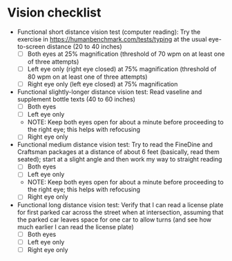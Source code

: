 # Vision checklist

- Functional short distance vision test (computer reading): Try the exercise in https://humanbenchmark.com/tests/typing at the usual eye-to-screen distance (20 to 40 inches)
  - [ ] Both eyes at 25% magnification (threshold of 70 wpm on at least one of three attempts)
  - [ ] Left eye only (right eye closed) at 75% magnification (threshold of 80 wpm on at least one of three attempts)
  - [ ] Right eye only (left eye closed) at 75% magnification
- Functional slightly-longer distance vision test: Read vaseline and supplement bottle texts (40 to 60 inches)
  - [ ] Both eyes
  - [ ] Left eye only
  - NOTE: Keep both eyes open for about a minute before proceeding to the right eye; this helps with refocusing
  - [ ] Right eye only
- Functional medium distance vision test: Try to read the FineDine and Craftsman packages at a distance of about 6 feet (basically, read them seated); start at a slight angle and then work my way to straight reading
  - [ ] Both eyes
  - [ ] Left eye only
  - NOTE: Keep both eyes open for about a minute before proceeding to the right eye; this helps with refocusing
  - [ ] Right eye only
- Functional long distance vision test: Verify that I can read a license plate for first parked car across the street when at intersection, assuming that the parked car leaves space for one car to allow turns (and see how much earlier I can read the license plate)
  - [ ] Both eyes
  - [ ] Left eye only
  - [ ] Right eye only
